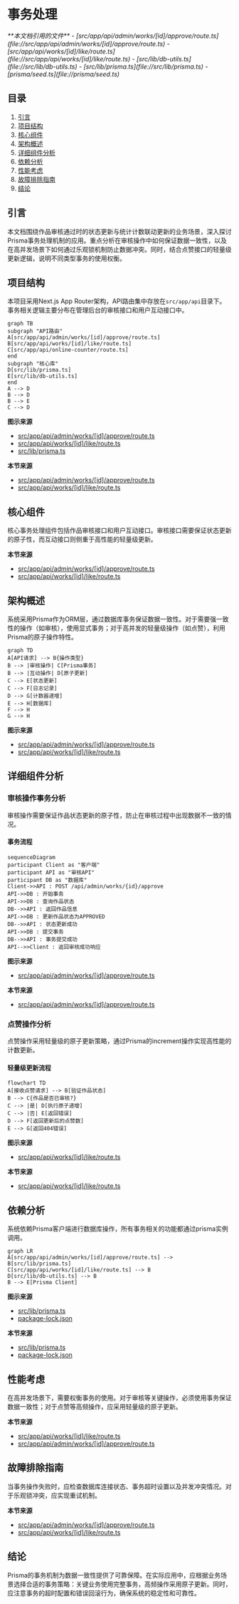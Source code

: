 # 事务处理

<cite>
**本文档引用的文件**   
- [src/app/api/admin/works/[id]/approve/route.ts](file://src/app/api/admin/works/[id]/approve/route.ts)
- [src/app/api/works/[id]/like/route.ts](file://src/app/api/works/[id]/like/route.ts)
- [src/lib/db-utils.ts](file://src/lib/db-utils.ts)
- [src/lib/prisma.ts](file://src/lib/prisma.ts)
- [prisma/seed.ts](file://prisma/seed.ts)
</cite>

## 目录
1. [引言](#引言)
2. [项目结构](#项目结构)
3. [核心组件](#核心组件)
4. [架构概述](#架构概述)
5. [详细组件分析](#详细组件分析)
6. [依赖分析](#依赖分析)
7. [性能考虑](#性能考虑)
8. [故障排除指南](#故障排除指南)
9. [结论](#结论)

## 引言
本文档围绕作品审核通过时的状态更新与统计计数联动更新的业务场景，深入探讨Prisma事务处理机制的应用。重点分析在审核操作中如何保证数据一致性，以及在高并发场景下如何通过乐观锁机制防止数据冲突。同时，结合点赞接口的轻量级更新逻辑，说明不同类型事务的使用权衡。

## 项目结构
本项目采用Next.js App Router架构，API路由集中存放在`src/app/api`目录下。事务相关逻辑主要分布在管理后台的审核接口和用户互动接口中。

```mermaid
graph TB
subgraph "API路由"
A[src/app/api/admin/works/[id]/approve/route.ts]
B[src/app/api/works/[id]/like/route.ts]
C[src/app/api/online-counter/route.ts]
end
subgraph "核心库"
D[src/lib/prisma.ts]
E[src/lib/db-utils.ts]
end
A --> D
B --> D
B --> E
C --> D
```

**图示来源**
- [src/app/api/admin/works/[id]/approve/route.ts](file://src/app/api/admin/works/[id]/approve/route.ts#L1-L75)
- [src/app/api/works/[id]/like/route.ts](file://src/app/api/works/[id]/like/route.ts#L1-L64)
- [src/lib/prisma.ts](file://src/lib/prisma.ts#L1-L19)

**本节来源**
- [src/app/api/admin/works/[id]/approve/route.ts](file://src/app/api/admin/works/[id]/approve/route.ts#L1-L75)
- [src/app/api/works/[id]/like/route.ts](file://src/app/api/works/[id]/like/route.ts#L1-L64)

## 核心组件
核心事务处理组件包括作品审核接口和用户互动接口。审核接口需要保证状态更新的原子性，而互动接口则侧重于高性能的轻量级更新。

**本节来源**
- [src/app/api/admin/works/[id]/approve/route.ts](file://src/app/api/admin/works/[id]/approve/route.ts#L1-L75)
- [src/app/api/works/[id]/like/route.ts](file://src/app/api/works/[id]/like/route.ts#L1-L64)

## 架构概述
系统采用Prisma作为ORM层，通过数据库事务保证数据一致性。对于需要强一致性的操作（如审核），使用显式事务；对于高并发的轻量级操作（如点赞），利用Prisma的原子操作特性。

```mermaid
graph TD
A[API请求] --> B{操作类型}
B --> |审核操作| C[Prisma事务]
B --> |互动操作| D[原子更新]
C --> E[状态更新]
C --> F[日志记录]
D --> G[计数器递增]
E --> H[数据库]
F --> H
G --> H
```

**图示来源**
- [src/app/api/admin/works/[id]/approve/route.ts](file://src/app/api/admin/works/[id]/approve/route.ts#L1-L75)
- [src/app/api/works/[id]/like/route.ts](file://src/app/api/works/[id]/like/route.ts#L1-L64)

## 详细组件分析

### 审核操作事务分析
审核操作需要保证作品状态更新的原子性，防止在审核过程中出现数据不一致的情况。

#### 事务流程
```mermaid
sequenceDiagram
participant Client as "客户端"
participant API as "审核API"
participant DB as "数据库"
Client->>API : POST /api/admin/works/{id}/approve
API->>DB : 开始事务
API->>DB : 查询作品状态
DB-->>API : 返回作品信息
API->>DB : 更新作品状态为APPROVED
DB-->>API : 状态更新成功
API->>DB : 提交事务
DB-->>API : 事务提交成功
API-->>Client : 返回审核成功响应
```

**图示来源**
- [src/app/api/admin/works/[id]/approve/route.ts](file://src/app/api/admin/works/[id]/approve/route.ts#L1-L75)

**本节来源**
- [src/app/api/admin/works/[id]/approve/route.ts](file://src/app/api/admin/works/[id]/approve/route.ts#L1-L75)

### 点赞操作分析
点赞操作采用轻量级的原子更新策略，通过Prisma的increment操作实现高性能的计数更新。

#### 轻量级更新流程
```mermaid
flowchart TD
A[接收点赞请求] --> B[验证作品状态]
B --> C{作品是否已审核?}
C --> |是| D[执行原子递增]
C --> |否| E[返回错误]
D --> F[返回更新后的点赞数]
E --> G[返回404错误]
```

**图示来源**
- [src/app/api/works/[id]/like/route.ts](file://src/app/api/works/[id]/like/route.ts#L1-L64)

**本节来源**
- [src/app/api/works/[id]/like/route.ts](file://src/app/api/works/[id]/like/route.ts#L1-L64)

## 依赖分析
系统依赖Prisma客户端进行数据库操作，所有事务相关的功能都通过prisma实例调用。

```mermaid
graph LR
A[src/app/api/admin/works/[id]/approve/route.ts] --> B[src/lib/prisma.ts]
C[src/app/api/works/[id]/like/route.ts] --> B
D[src/lib/db-utils.ts] --> B
B --> E[Prisma Client]
```

**图示来源**
- [src/lib/prisma.ts](file://src/lib/prisma.ts#L1-L19)
- [package-lock.json](file://package-lock.json#L1863-L1952)

**本节来源**
- [src/lib/prisma.ts](file://src/lib/prisma.ts#L1-L19)
- [package-lock.json](file://package-lock.json#L1863-L1952)

## 性能考虑
在高并发场景下，需要权衡事务的使用。对于审核等关键操作，必须使用事务保证数据一致性；对于点赞等高频操作，应采用轻量级的原子更新。

**本节来源**
- [src/app/api/works/[id]/like/route.ts](file://src/app/api/works/[id]/like/route.ts#L1-L64)
- [src/app/api/admin/works/[id]/approve/route.ts](file://src/app/api/admin/works/[id]/approve/route.ts#L1-L75)

## 故障排除指南
当事务操作失败时，应检查数据库连接状态、事务超时设置以及并发冲突情况。对于乐观锁冲突，应实现重试机制。

**本节来源**
- [src/app/api/admin/works/[id]/approve/route.ts](file://src/app/api/admin/works/[id]/approve/route.ts#L1-L75)
- [src/app/api/works/[id]/like/route.ts](file://src/app/api/works/[id]/like/route.ts#L1-L64)

## 结论
Prisma的事务机制为数据一致性提供了可靠保障。在实际应用中，应根据业务场景选择合适的事务策略：关键业务使用完整事务，高频操作采用原子更新。同时，应注意事务的超时配置和错误回滚行为，确保系统的稳定性和可靠性。